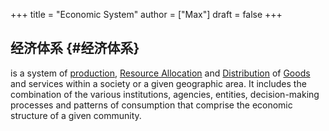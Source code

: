 +++
title = "Economic System"
author = ["Max"]
draft = false
+++

## 经济体系 {#经济体系}

is a system of [production](production.md), [Resource Allocation](resource-allocation.md) and [Distribution](20210204000333-distribution.md) of [Goods](goods.md) and
services within a society or a given geographic area. It includes the
combination of the various institutions, agencies, entities, decision-making
processes and patterns of consumption that comprise the economic structure of
a given community.
